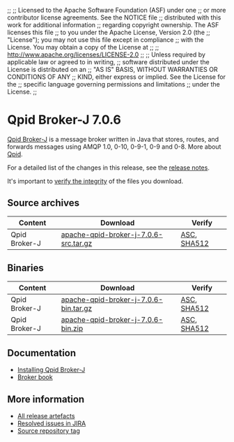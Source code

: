 ;;
;; Licensed to the Apache Software Foundation (ASF) under one
;; or more contributor license agreements.  See the NOTICE file
;; distributed with this work for additional information
;; regarding copyright ownership.  The ASF licenses this file
;; to you under the Apache License, Version 2.0 (the
;; "License"); you may not use this file except in compliance
;; with the License.  You may obtain a copy of the License at
;; 
;;   http://www.apache.org/licenses/LICENSE-2.0
;; 
;; Unless required by applicable law or agreed to in writing,
;; software distributed under the License is distributed on an
;; "AS IS" BASIS, WITHOUT WARRANTIES OR CONDITIONS OF ANY
;; KIND, either express or implied.  See the License for the
;; specific language governing permissions and limitations
;; under the License.
;;

# Qpid Broker-J 7.0.6

[Qpid Broker-J]({{site_url}}/components/broker-j/index.html) is a message broker written in Java that stores, routes,
and forwards messages using AMQP 1.0, 0-10, 0-9-1, 0-9 and 0-8.  More about
[Qpid]({{site_url}}/index.html).

For a detailed list of the changes in this release, see the [release
notes](release-notes.html).

It's important to [verify the
integrity]({{site_url}}/download.html#verify-what-you-download) of the
files you download.

## Source archives

| Content | Download | Verify |
|---------|----------|--------|
| Qpid Broker-J | [apache-qpid-broker-j-7.0.6-src.tar.gz](http://archive.apache.org/dist/qpid/broker-j/7.0.6/apache-qpid-broker-j-7.0.6-src.tar.gz) | [ASC](https://archive.apache.org/dist/qpid/broker-j/7.0.6/apache-qpid-broker-j-7.0.6-src.tar.gz.asc), [SHA512](https://archive.apache.org/dist/qpid/broker-j/7.0.6/apache-qpid-broker-j-7.0.6-src.tar.gz.sha512) |

## Binaries

| Content | Download | Verify |
|---------|----------|--------|
| Qpid Broker-J | [apache-qpid-broker-j-7.0.6-bin.tar.gz](http://archive.apache.org/dist/qpid/broker-j/7.0.6/binaries/apache-qpid-broker-j-7.0.6-bin.tar.gz) | [ASC](https://archive.apache.org/dist/qpid/broker-j/7.0.6/binaries/apache-qpid-broker-j-7.0.6-bin.tar.gz.asc), [SHA512](https://archive.apache.org/dist/qpid/broker-j/7.0.6/binaries/apache-qpid-broker-j-7.0.6-bin.tar.gz.sha512) |
| Qpid Broker-J | [apache-qpid-broker-j-7.0.6-bin.zip](http://archive.apache.org/dist/qpid/broker-j/7.0.6/binaries/apache-qpid-broker-j-7.0.6-bin.zip) | [ASC](https://archive.apache.org/dist/qpid/broker-j/7.0.6/binaries/apache-qpid-broker-j-7.0.6-bin.zip.asc), [SHA512](https://archive.apache.org/dist/qpid/broker-j/7.0.6/binaries/apache-qpid-broker-j-7.0.6-bin.zip.sha512) |

## Documentation


<div class="two-column" markdown="1">

 - [Installing Qpid Broker-J](book/Java-Broker-Installation.html)
 - [Broker book](book/index.html)

</div>


## More information

 - [All release artefacts](http://archive.apache.org/dist/qpid/broker-j/7.0.6)
 - [Resolved issues in JIRA](https://issues.apache.org/jira/issues/?jql=project+%3D+QPID+AND+fixVersion+%3D+%27qpid-java-broker-7.0.6%27+AND+resolution+%3D+%27fixed%27+ORDER+BY+priority+DESC)
 - [Source repository tag](https://gitbox.apache.org/repos/asf/qpid-broker-j.git/tree/refs/tags/7.0.6)

<script type="text/javascript">
  _deferredFunctions.push(function() {
      if ("7.0.6" === "{{current_broker_j_release}}") {
          _modifyCurrentReleaseLinks();
      }
  });
</script>
